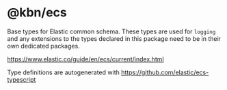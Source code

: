 # @kbn/ecs

Base types for Elastic common schema. These types are used for `logging` and any extensions to the types declared in this package need to be in their own dedicated packages.

https://www.elastic.co/guide/en/ecs/current/index.html

Type definitions are autogenerated with https://github.com/elastic/ecs-typescript